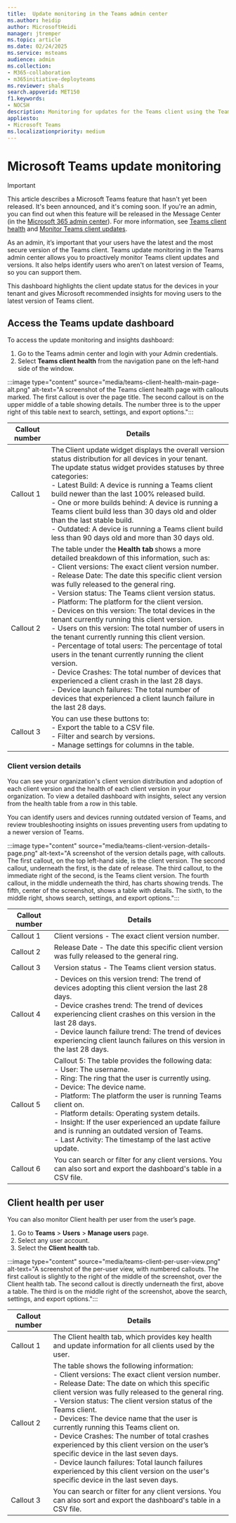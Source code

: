 ```yaml
---
title:  Update monitoring in the Teams admin center
ms.author: heidip
author: MicrosoftHeidi
manager: jtremper
ms.topic: article
ms.date: 02/24/2025
ms.service: msteams
audience: admin
ms.collection: 
- M365-collaboration
- m365initiative-deployteams
ms.reviewer: shals
search.appverid: MET150
f1.keywords:
- NOCSH
description: Monitoring for updates for the Teams client using the Teams admin center.
appliesto: 
- Microsoft Teams
ms.localizationpriority: medium
---
```


# Microsoft Teams update monitoring

> [!IMPORTANT]
> This article describes a Microsoft Teams feature that hasn't yet been released. It's been announced, and it's coming soon. If you're an admin, you can find out when this feature will be released in the Message Center (in the [Microsoft 365 admin center](https://portal.office.com/adminportal/home)). For more information, see [Teams client health](https://www.microsoft.com/microsoft-365/roadmap?filters=&searchterms=478610) and [Monitor Teams client updates](https://www.microsoft.com/microsoft-365/roadmap?filters=&searchterms=478609).

As an admin, it’s important that your users have the latest and the most secure version of the Teams client. Teams update monitoring in the Teams admin center allows you to proactively monitor Teams client updates and versions. It also helps identify users who aren't on latest version of Teams, so you can support them.

This dashboard highlights the client update status for the devices in your tenant and gives Microsoft recommended insights for moving users to the latest version of Teams client.

## Access the Teams update dashboard

To access the update monitoring and insights dashboard:

1. Go to the Teams admin center and login with your Admin credentials.
1. Select **Teams client health** from the navigation pane on the left-hand side of the window.

:::image type="content" source="media/teams-client-health-main-page-alt.png" alt-text="A screenshot of the Teams client health page with callouts marked. The first callout is over the page title. The second callout is on the upper middle of a table showing details. The number three is to the upper right of this table next to search, settings, and export options.":::

|Callout number |Details  |
|---------------|---------|
|Callout 1      |The Client update widget displays the overall version status distribution for all devices in your tenant. The update status widget provides statuses by three categories:</br>- Latest Build: A device is running a Teams client build newer than the last 100% released build.</br>- One or more builds behind: A device is running a Teams client build less than 30 days old and older than the last stable build.</br>- Outdated: A device is running a Teams client build less than 90 days old and more than 30 days old. |
|Callout 2      |The table under the **Health tab** shows a more detailed breakdown of this information, such as:</br>- Client versions: The exact client version number.</br>- Release Date: The date this specific client version was fully released to the general ring.</br>- Version status: The Teams client version status.</br>- Platform: The platform for the client version.</br>- Devices on this version: The total devices in the tenant currently running this client version.</br>- Users on this version: The total number of users in the tenant currently running this client version.</br>- Percentage of total users: The percentage of total users in the tenant currently running the client version.</br>- Device Crashes: The total number of devices that experienced a client crash in the last 28 days.</br>- Device launch failures: The total number of devices that experienced a client launch failure in the last 28 days. |
|Callout 3      |You can use these buttons to:</br>- Export the table to a CSV file.</br>- Filter and search by versions.</br>- Manage settings for columns in the table. |

### Client version details

You can see your organization's client version distribution and adoption of each client version and the health of each client version in your organization. To view a detailed dashboard with insights, select any version from the health table from a row in this table.

You can identify users and devices running outdated version of Teams, and review troubleshooting insights on issues preventing users from updating to a newer version of Teams.

:::image type="content" source="media/teams-client-version-details-page.png" alt-text="A screenshot of the version details page, with callouts. The first callout, on the top left-hand side, is the client version. The second callout, underneath the first, is the date of release. The third callout, to the immediate right of the second, is the Teams client version. The fourth callout, in the middle underneath the third, has charts showing trends. The fifth, center of the screenshot, shows a table with details. The sixth, to the middle right, shows search, settings, and export options.":::

|Callout number |Details                                                                                                             |
|---------------|--------------------------------------------------------------------------------------------------------------------|
|Callout 1      |Client versions - The exact client version number.                                                                  |
|Callout 2      |Release Date - The date this specific client version was fully released to the general ring.                        |
|Callout 3      |Version status - The Teams client version status.                                                                   |
|Callout 4      |- Devices on this version trend: The trend of devices adopting this client version the last 28 days.</br>- Device crashes trend: The trend of devices experiencing client crashes on this version in the last 28 days.</br>- Device launch failure trend: The trend of devices experiencing client launch failures on this version in the last 28 days. |
|Callout 5      |Callout 5: The table provides the following data:</br>- User: The username.</br>- Ring: The ring that the user is currently using.</br>- Device: The device name.</br>- Platform: The platform the user is running Teams client on.</br>- Platform details: Operating system details.</br>- Insight: If the user experienced an update failure and is running an outdated version of Teams.</br>- Last Activity: The timestamp of the last active update. |
|Callout 6      |You can search or filter for any client versions. You can also sort and export the dashboard's table in a CSV file. |

## Client health per user

You can also monitor Client health per user from the user’s page.

1. Go to **Teams** > **Users** > **Manage users** page.
1. Select any user account.
1. Select the **Client health** tab.

:::image type="content" source="media/teams-client-per-user-view.png" alt-text="A screenshot of the per-user view, with numbered callouts. The first callout is slightly to the right of the middle of the screenshot, over the Client health tab. The second callout is directly underneath the first, above a table. The third is on the middle right of the screenshot, above the search, settings, and export options.":::

|Callout number |Details                                                                                                             |
|---------------|--------------------------------------------------------------------------------------------------------------------|
|Callout 1      |The Client health tab, which provides key health and update information for all clients used by the user. |
|Callout 2      |The table shows the following information:</br>- Client versions: The exact client version number.</br>- Release Date: The date on which this specific client version was fully released to the general ring.</br>- Version status: The client version status of the Teams client.</br>- Devices: The device name that the user is currently running this Teams client on.</br>- Device Crashes: The number of total crashes experienced by this client version on the user’s specific device in the last seven days.</br>- Device launch failures: Total launch failures experienced by this client version on the user's specific device in the last seven days. |
|Callout 3      |You can search or filter for any client versions. You can also sort and export the dashboard's table in a CSV file. |
